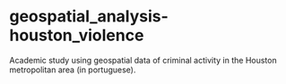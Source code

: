 # geospatial_analysis-houston_violence

Academic study using geospatial data of criminal activity in the Houston metropolitan area (in portuguese).
